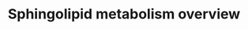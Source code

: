 ---
annotations:
- type: Pathway Ontology
  value: sphingolipid biosynthetic pathway
- type: Pathway Ontology
  value: sphingolipid metabolic pathway
- type: Pathway Ontology
  value: sphingomyelin metabolic pathway
authors:
- DeSl
- Eweitz
communities:
- Lipids
- IEM
description: New PW, homology converted
last-edited: 2021-05-18
organisms:
- Homo sapiens
redirect_from:
- /index.php/Pathway:WP4725
- /instance/WP4725
schema-jsonld:
- '@context': https://schema.org/
  '@id': https://wikipathways.github.io/pathways/WP4725.html
  '@type': Dataset
  creator:
    '@type': Organization
    name: WikiPathways
  description: New PW, homology converted
  keywords:
  - UGT8
  - SPTLC2
  - Ppap2a
  - DH-Cer-1-P
  - CoA(18:0)
  - SPTLC1
  - H2O
  - Ceramide
  - DH-Glc-Cer
  - 3-keto-sphinganine
  - CERS3
  - SPHK2
  - SGPL1
  - 1-Hexadecenal
  - DH-SM
  - CoA(24:0)
  - CoA(26:0)
  - SM
  - CERK
  - CERS6
  - Sphingosine-1-phosphate
  - SGMS2
  - CERS2
  - SGPP1
  - UGCG
  - Serine
  - Sphinganine
  - CERS1
  - DH-Gal-Cer
  - PLPP3
  - Sphinganine-1-phosphate
  - CERS4
  - ATP
  - SMPD1
  - CoA(16:0)
  - DEGS2
  - Sphingosine
  - CoA(20:0)
  - SPHK1
  - CoA(22:0)
  - Cer-1-P
  - Glc-Cer
  - Palmitoyl-CoA
  - ASAH1
  - Gal-Cer
  - Ppap2c
  - DEGS1
  - DH-Ceramide
  - ADP
  - Ethanolamine-phosphate
  - KDSR
  - SGPP2
  - Hexadecanal
  - SGMS1
  - CoA(24:1)
  - CoA(26:1)
  license: CC0
  name: Sphingolipid metabolism overview
seo: CreativeWork
title: Sphingolipid metabolism overview
wpid: WP4725
---